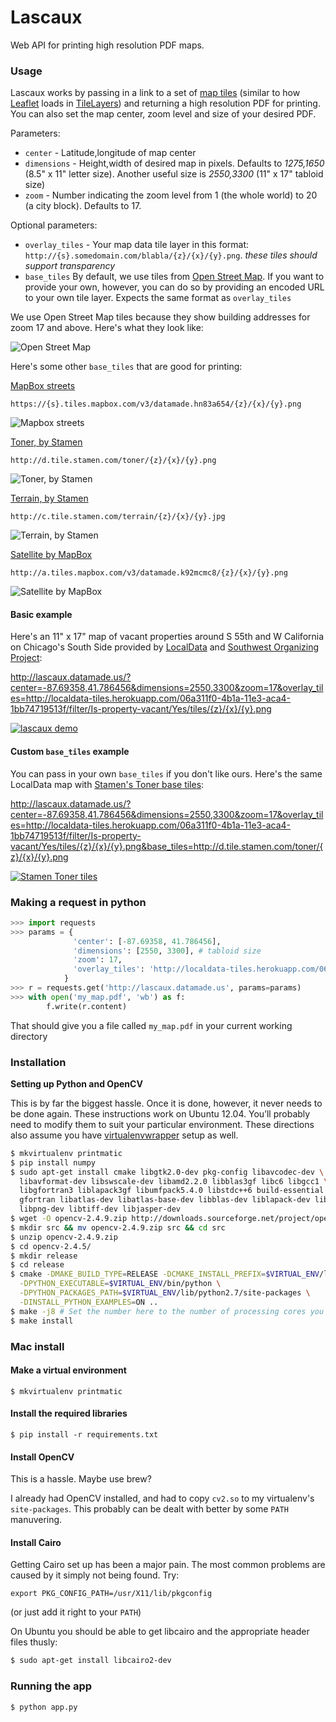 # Lascaux

Web API for printing high resolution PDF maps.

### Usage
Lascaux works by passing in a link to a set of [map tiles](https://www.mapbox.com/foundations/how-web-maps-work/) (similar to how [Leaflet](http://leafletjs.com/) loads in [TileLayers](http://leafletjs.com/reference.html#tilelayer)) and returning a high resolution PDF for printing. You can also set the map center, zoom level and size of your desired PDF.

Parameters:
* `center` - Latitude,longitude of map center
* `dimensions` - Height,width of desired map in pixels. Defaults to *1275,1650* (8.5" x 11" letter size). Another useful size is *2550,3300* (11" x 17" tabloid size)
* `zoom` - Number indicating the zoom level from 1 (the whole world) to 20 (a city block). Defaults to 17.

Optional parameters:
* `overlay_tiles` - Your map data tile layer in this format: `http://{s}.somedomain.com/blabla/{z}/{x}/{y}.png`. *these tiles should support transparency*
* `base_tiles` By default, we use tiles from [Open Street Map](http://www.openstreetmap.org/#map=13/41.8846/-87.6822). If you want to provide your own, however, you can do so by providing an encoded URL to your own tile layer. Expects the same format as `overlay_tiles`

We use Open Street Map tiles because they show building addresses for zoom 17 and above. Here's what they look like:

![Open Street Map](https://raw.githubusercontent.com/datamade/lascaux/master/static/images/openstreetmap-tiles.png)

Here's some other `base_tiles` that are good for printing:

[MapBox streets](https://a.tiles.mapbox.com/v4/datamade.hnmob3j3/page.html?access_token=pk.eyJ1IjoiZGF0YW1hZGUiLCJhIjoiaXhhVGNrayJ9.0yaccougI3vSAnrKaB00vA#3/0.00/0.00) 

`https://{s}.tiles.mapbox.com/v3/datamade.hn83a654/{z}/{x}/{y}.png`

![Mapbox streets](https://raw.githubusercontent.com/datamade/lascaux/master/static/images/mapbox-streets-tiles.png)

[Toner, by Stamen](http://maps.stamen.com/#toner/12/37.7706/-122.3782) 

`http://d.tile.stamen.com/toner/{z}/{x}/{y}.png`

![Toner, by Stamen](https://raw.githubusercontent.com/datamade/lascaux/master/static/images/stamen-toner-tiles.png)

[Terrain, by Stamen](http://maps.stamen.com/#terrain/12/37.7706/-122.3782) 

`http://c.tile.stamen.com/terrain/{z}/{x}/{y}.jpg`

![Terrain, by Stamen](https://raw.githubusercontent.com/datamade/lascaux/master/static/images/stamen-terrain-tiles.png)

[Satellite by MapBox](https://a.tiles.mapbox.com/v4/datamade.k92mcmc8/page.html?access_token=pk.eyJ1IjoiZGF0YW1hZGUiLCJhIjoiaXhhVGNrayJ9.0yaccougI3vSAnrKaB00vA#3/44.47/-100.81) 

`http://a.tiles.mapbox.com/v3/datamade.k92mcmc8/{z}/{x}/{y}.png`

![Satellite by MapBox](https://raw.githubusercontent.com/datamade/lascaux/master/static/images/mapbox-satellite-tiles.png)

#### Basic example
Here's an 11" x 17" map of vacant properties around S 55th and W California on Chicago's South Side provided by [LocalData](http://localdata.com/) and [Southwest Organizing Project](http://www.swopchicago.org):

http://lascaux.datamade.us/?center=-87.69358,41.786456&dimensions=2550,3300&zoom=17&overlay_tiles=http://localdata-tiles.herokuapp.com/06a311f0-4b1a-11e3-aca4-1bb74719513f/filter/Is-property-vacant/Yes/tiles/{z}/{x}/{y}.png

[![lascaux demo](https://raw.githubusercontent.com/datamade/lascaux/master/static/images/lascaux-demo.png)](http://lascaux.datamade.us/?center=-87.69358,41.786456&dimensions=2550,3300&zoom=17&overlay_tiles=http://localdata-tiles.herokuapp.com/06a311f0-4b1a-11e3-aca4-1bb74719513f/filter/Is-property-vacant/Yes/tiles/{z}/{x}/{y}.png)

#### Custom `base_tiles` example
You can pass in your own `base_tiles` if you don't like ours. Here's the same LocalData map with [Stamen's Toner base tiles](http://maps.stamen.com/toner/#12/37.7706/-122.3782):

http://lascaux.datamade.us/?center=-87.69358,41.786456&dimensions=2550,3300&zoom=17&overlay_tiles=http://localdata-tiles.herokuapp.com/06a311f0-4b1a-11e3-aca4-1bb74719513f/filter/Is-property-vacant/Yes/tiles/{z}/{x}/{y}.png&base_tiles=http://d.tile.stamen.com/toner/{z}/{x}/{y}.png

[![Stamen Toner tiles](https://raw.githubusercontent.com/datamade/lascaux/master/static/images/stamen-base.png)](http://lascaux.datamade.us/?center=-87.69358,41.786456&dimensions=2550,3300&zoom=17&overlay_tiles=http://localdata-tiles.herokuapp.com/06a311f0-4b1a-11e3-aca4-1bb74719513f/filter/Is-property-vacant/Yes/tiles/{z}/{x}/{y}.png&base_tiles=http://d.tile.stamen.com/toner/{z}/{x}/{y}.png)

### Making a request in python

``` python
>>> import requests
>>> params = {
              'center': [-87.69358, 41.786456],
              'dimensions': [2550, 3300], # tabloid size
              'zoom': 17,
              'overlay_tiles': 'http://localdata-tiles.herokuapp.com/06a311f0-4b1a-11e3-aca4-1bb74719513f/filter/Is-property-vacant/Yes/tiles/{z}/{x}/{y}.png'
            }
>>> r = requests.get('http://lascaux.datamade.us', params=params)
>>> with open('my_map.pdf', 'wb') as f:
        f.write(r.content)
```

That should give you a file called ``my_map.pdf`` in your current working directory

### Installation

**Setting up Python and OpenCV**

This is by far the biggest hassle. Once it is done, however, it never needs to
be done again. These instructions work on Ubuntu 12.04. You’ll probably need to
modify them to suit your particular environment. These directions also assume
you have [virtualenvwrapper](http://virtualenvwrapper.readthedocs.org/en/latest/)
setup as well.

```bash
$ mkvirtualenv printmatic
$ pip install numpy
$ sudo apt-get install cmake libgtk2.0-dev pkg-config libavcodec-dev \
  libavformat-dev libswscale-dev libamd2.2.0 libblas3gf libc6 libgcc1 \
  libgfortran3 liblapack3gf libumfpack5.4.0 libstdc++6 build-essential \
  gfortran libatlas-dev libatlas-base-dev libblas-dev liblapack-dev libjpeg-dev \
  libpng-dev libtiff-dev libjasper-dev
$ wget -O opencv-2.4.9.zip http://downloads.sourceforge.net/project/opencvlibrary/opencv-unix/2.4.9/opencv-2.4.9.zip?r=http%3A%2F%2Fopencv.org%2Fdownloads.html&ts=1403558615&use_mirror=softlayer-dal
$ mkdir src && mv opencv-2.4.9.zip src && cd src
$ unzip opencv-2.4.9.zip
$ cd opencv-2.4.5/
$ mkdir release
$ cd release
$ cmake -DMAKE_BUILD_TYPE=RELEASE -DCMAKE_INSTALL_PREFIX=$VIRTUAL_ENV/local/ \
  -DPYTHON_EXECUTABLE=$VIRTUAL_ENV/bin/python \
  -DPYTHON_PACKAGES_PATH=$VIRTUAL_ENV/lib/python2.7/site-packages \
  -DINSTALL_PYTHON_EXAMPLES=ON ..
$ make -j8 # Set the number here to the number of processing cores you have
$ make install
```

### Mac install

#### Make a virtual environment

    $ mkvirtualenv printmatic

#### Install the required libraries

    $ pip install -r requirements.txt

#### Install OpenCV

This is a hassle. Maybe use brew?

I already had OpenCV installed, and had to copy `cv2.so` to my virtualenv's
`site-packages`. This probably can be dealt with better by some `PATH`
manuvering.

#### Install Cairo

Getting Cairo set up has been a major pain. The most common problems are caused
by it simply not being found. Try:

    export PKG_CONFIG_PATH=/usr/X11/lib/pkgconfig

(or just add it right to your `PATH`)

On Ubuntu you should be able to get libcairo and the appropriate header files thusly:

```bash 
$ sudo apt-get install libcairo2-dev
```

### Running the app

    $ python app.py

